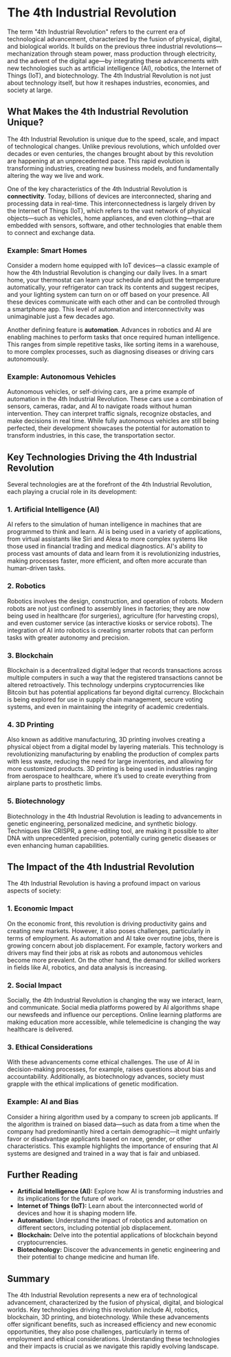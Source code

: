 # The 4th Industrial Revolution

The term "4th Industrial Revolution" refers to the current era of technological advancement, characterized by the fusion of physical, digital, and biological worlds. It builds on the previous three industrial revolutions—mechanization through steam power, mass production through electricity, and the advent of the digital age—by integrating these advancements with new technologies such as artificial intelligence (AI), robotics, the Internet of Things (IoT), and biotechnology. The 4th Industrial Revolution is not just about technology itself, but how it reshapes industries, economies, and society at large.

## What Makes the 4th Industrial Revolution Unique?

The 4th Industrial Revolution is unique due to the speed, scale, and impact of technological changes. Unlike previous revolutions, which unfolded over decades or even centuries, the changes brought about by this revolution are happening at an unprecedented pace. This rapid evolution is transforming industries, creating new business models, and fundamentally altering the way we live and work.

One of the key characteristics of the 4th Industrial Revolution is **connectivity**. Today, billions of devices are interconnected, sharing and processing data in real-time. This interconnectedness is largely driven by the Internet of Things (IoT), which refers to the vast network of physical objects—such as vehicles, home appliances, and even clothing—that are embedded with sensors, software, and other technologies that enable them to connect and exchange data.

### Example: Smart Homes

Consider a modern home equipped with IoT devices—a classic example of how the 4th Industrial Revolution is changing our daily lives. In a smart home, your thermostat can learn your schedule and adjust the temperature automatically, your refrigerator can track its contents and suggest recipes, and your lighting system can turn on or off based on your presence. All these devices communicate with each other and can be controlled through a smartphone app. This level of automation and interconnectivity was unimaginable just a few decades ago.

Another defining feature is **automation**. Advances in robotics and AI are enabling machines to perform tasks that once required human intelligence. This ranges from simple repetitive tasks, like sorting items in a warehouse, to more complex processes, such as diagnosing diseases or driving cars autonomously.

### Example: Autonomous Vehicles

Autonomous vehicles, or self-driving cars, are a prime example of automation in the 4th Industrial Revolution. These cars use a combination of sensors, cameras, radar, and AI to navigate roads without human intervention. They can interpret traffic signals, recognize obstacles, and make decisions in real time. While fully autonomous vehicles are still being perfected, their development showcases the potential for automation to transform industries, in this case, the transportation sector.

## Key Technologies Driving the 4th Industrial Revolution

Several technologies are at the forefront of the 4th Industrial Revolution, each playing a crucial role in its development:

### 1. **Artificial Intelligence (AI)**
AI refers to the simulation of human intelligence in machines that are programmed to think and learn. AI is being used in a variety of applications, from virtual assistants like Siri and Alexa to more complex systems like those used in financial trading and medical diagnostics. AI's ability to process vast amounts of data and learn from it is revolutionizing industries, making processes faster, more efficient, and often more accurate than human-driven tasks.

### 2. **Robotics**
Robotics involves the design, construction, and operation of robots. Modern robots are not just confined to assembly lines in factories; they are now being used in healthcare (for surgeries), agriculture (for harvesting crops), and even customer service (as interactive kiosks or service robots). The integration of AI into robotics is creating smarter robots that can perform tasks with greater autonomy and precision.

### 3. **Blockchain**
Blockchain is a decentralized digital ledger that records transactions across multiple computers in such a way that the registered transactions cannot be altered retroactively. This technology underpins cryptocurrencies like Bitcoin but has potential applications far beyond digital currency. Blockchain is being explored for use in supply chain management, secure voting systems, and even in maintaining the integrity of academic credentials.

### 4. **3D Printing**
Also known as additive manufacturing, 3D printing involves creating a physical object from a digital model by layering materials. This technology is revolutionizing manufacturing by enabling the production of complex parts with less waste, reducing the need for large inventories, and allowing for more customized products. 3D printing is being used in industries ranging from aerospace to healthcare, where it’s used to create everything from airplane parts to prosthetic limbs.

### 5. **Biotechnology**
Biotechnology in the 4th Industrial Revolution is leading to advancements in genetic engineering, personalized medicine, and synthetic biology. Techniques like CRISPR, a gene-editing tool, are making it possible to alter DNA with unprecedented precision, potentially curing genetic diseases or even enhancing human capabilities.

## The Impact of the 4th Industrial Revolution

The 4th Industrial Revolution is having a profound impact on various aspects of society:

### 1. **Economic Impact**
On the economic front, this revolution is driving productivity gains and creating new markets. However, it also poses challenges, particularly in terms of employment. As automation and AI take over routine jobs, there is growing concern about job displacement. For example, factory workers and drivers may find their jobs at risk as robots and autonomous vehicles become more prevalent. On the other hand, the demand for skilled workers in fields like AI, robotics, and data analysis is increasing.

### 2. **Social Impact**
Socially, the 4th Industrial Revolution is changing the way we interact, learn, and communicate. Social media platforms powered by AI algorithms shape our newsfeeds and influence our perceptions. Online learning platforms are making education more accessible, while telemedicine is changing the way healthcare is delivered.

### 3. **Ethical Considerations**
With these advancements come ethical challenges. The use of AI in decision-making processes, for example, raises questions about bias and accountability. Additionally, as biotechnology advances, society must grapple with the ethical implications of genetic modification.

### Example: AI and Bias

Consider a hiring algorithm used by a company to screen job applicants. If the algorithm is trained on biased data—such as data from a time when the company had predominantly hired a certain demographic—it might unfairly favor or disadvantage applicants based on race, gender, or other characteristics. This example highlights the importance of ensuring that AI systems are designed and trained in a way that is fair and unbiased.

## Further Reading

- **Artificial Intelligence (AI):** Explore how AI is transforming industries and its implications for the future of work.
- **Internet of Things (IoT):** Learn about the interconnected world of devices and how it is shaping modern life.
- **Automation:** Understand the impact of robotics and automation on different sectors, including potential job displacement.
- **Blockchain:** Delve into the potential applications of blockchain beyond cryptocurrencies.
- **Biotechnology:** Discover the advancements in genetic engineering and their potential to change medicine and human life.

## Summary

The 4th Industrial Revolution represents a new era of technological advancement, characterized by the fusion of physical, digital, and biological worlds. Key technologies driving this revolution include AI, robotics, blockchain, 3D printing, and biotechnology. While these advancements offer significant benefits, such as increased efficiency and new economic opportunities, they also pose challenges, particularly in terms of employment and ethical considerations. Understanding these technologies and their impacts is crucial as we navigate this rapidly evolving landscape.
